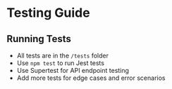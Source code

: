 # Testing Guide

## Running Tests

- All tests are in the `/tests` folder
- Use `npm test` to run Jest tests
- Use Supertest for API endpoint testing
- Add more tests for edge cases and error scenarios
